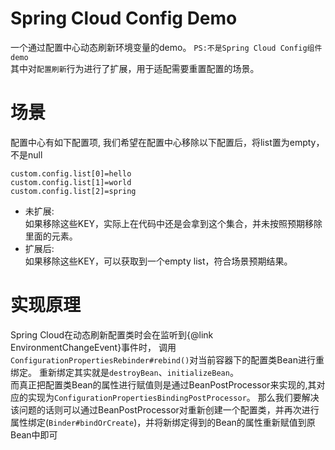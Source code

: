 # Spring Cloud Config Demo
一个通过配置中心动态刷新环境变量的demo。
``PS:不是Spring Cloud Config组件demo``  
其中对``配置刷新``行为进行了扩展，用于适配需要重置配置的场景。

# 场景
配置中心有如下配置项, 我们希望在配置中心移除以下配置后，将list置为empty，不是null
````properties
custom.config.list[0]=hello
custom.config.list[1]=world
custom.config.list[2]=spring
````
* 未扩展:  
  如果移除这些KEY，实际上在代码中还是会拿到这个集合，并未按照预期移除里面的元素。
* 扩展后:  
  如果移除这些KEY，可以获取到一个empty list，符合场景预期结果。

# 实现原理
Spring Cloud在动态刷新配置类时会在监听到{@link EnvironmentChangeEvent}事件时，
调用``ConfigurationPropertiesRebinder#rebind()``对当前容器下的配置类Bean进行重绑定。
重新绑定其实就是``destroyBean``、``initializeBean``。  
而真正把配置类Bean的属性进行赋值则是通过BeanPostProcessor来实现的,其对应的实现为``ConfigurationPropertiesBindingPostProcessor``。
那么我们要解决该问题的话则可以通过BeanPostProcessor对重新创建一个配置类，并再次进行属性绑定(``Binder#bindOrCreate``)，并将新绑定得到的Bean的属性重新赋值到原Bean中即可
